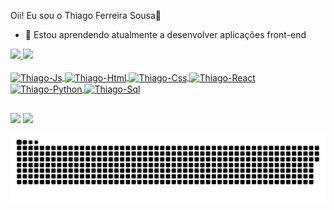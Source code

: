 Oii! Eu sou o Thiago Ferreira Sousa👋

- 🌱 Estou aprendendo atualmente a desenvolver aplicações front-end

<div>
<a href="https://beacons.ai/thiagosousacvoo">
<img height="160em" src="https://github-readme-stats.vercel.app/api?username=thiagosousacvoo&show_icons=true&theme=dracula&include_all_commits=true&count_private=true"/>
<img height="160em" src="https://github-readme-stats.vercel.app/api/top-langs/?username=thiagosousacvoo&layout=compact&langs_count=16&theme=dracula"/>
</div>
  <br>
<div style="display: inline_block">
  <img align="center" alt="Thiago-Js" height="30" width="40" src="https://cdn.jsdelivr.net/gh/devicons/devicon@latest/icons/javascript/javascript-original.svg" />
  <img align="center" alt="Thiago-Html" height="30" width="40" src="https://cdn.jsdelivr.net/gh/devicons/devicon@latest/icons/html5/html5-original.svg" />
  <img align="center" alt="Thiago-Css" height="30" width="40" src="https://cdn.jsdelivr.net/gh/devicons/devicon@latest/icons/css3/css3-original.svg" />
  <img align="center" alt="Thiago-React" height="30" width="40" src="https://cdn.jsdelivr.net/gh/devicons/devicon@latest/icons/react/react-original.svg" />
  <img align="center" alt="Thiago-Python" height="30" width="40" src="https://cdn.jsdelivr.net/gh/devicons/devicon@latest/icons/python/python-original.svg" /> 
  <img align="center" alt="Thiago-Sql" height="30" width="40" src="https://cdn.jsdelivr.net/gh/devicons/devicon@latest/icons/azuresqldatabase/azuresqldatabase-original.svg" />
</div>

##

<div>
<a href="https://instagram.com/thiago_sousacvoo" target-J_blank"><img src="https://img.shields.io/badge/-Instagram-%23E4405F?style=for-the-badge&logo=instagram&logoColor=white"
target="_blank"></a>
<a href="https://www.linkedin.com/in/thiagosousacvoo" target-J_blank"><img src="https://img.shields.io/badge/LinkedIn-0077B5?style=for-the-badge&logo=linkedin&logoColor=white"
target="_blank"></a>
</div>

![Snake animation](https://github.com/thiagosousacvoo/thiagosousacvoo/blob/output/github-contribution-grid-snake.svg)
